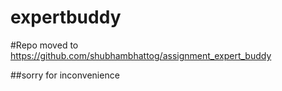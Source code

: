 # expertbuddy

#Repo moved to  https://github.com/shubhambhattog/assignment_expert_buddy

##sorry for inconvenience
